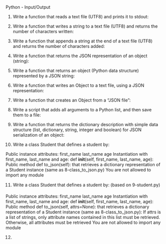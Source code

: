 Python - Input/Output

1. Write a function that reads a text file (UTF8) and prints it to stdout:

2. Write a function that writes a string to a text file (UTF8) and returns the number of characters written:

3. Write a function that appends a string at the end of a text file (UTF8) and returns the number of characters added:

4. Write a function that returns the JSON representation of an object (string):

5. Write a function that returns an object (Python data structure) represented by a JSON string:

6. Write a function that writes an Object to a text file, using a JSON representation:

7. Write a function that creates an Object from a “JSON file”:

8. Write a script that adds all arguments to a Python list, and then save them to a file:

9. Write a function that returns the dictionary description with simple data structure (list, dictionary, string, integer and boolean) for JSON serialization of an object:

10. Write a class Student that defines a student by:

Public instance attributes:
first_name
last_name
age
Instantiation with first_name, last_name and age: def __init__(self, first_name, last_name, age):
Public method def to_json(self): that retrieves a dictionary representation of a Student instance (same as 8-class_to_json.py)
You are not allowed to import any module

11. Write a class Student that defines a student by: (based on 9-student.py)

Public instance attributes:
first_name
last_name
age
Instantiation with first_name, last_name and age: def __init__(self, first_name, last_name, age):
Public method def to_json(self, attrs=None): that retrieves a dictionary representation of a Student instance (same as 8-class_to_json.py):
If attrs is a list of strings, only attribute names contained in this list must be retrieved.
Otherwise, all attributes must be retrieved
You are not allowed to import any module

12. 
